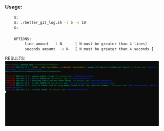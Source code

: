 ### Usage:

```bash
    $:
    $: ./better_git_log.sh -l 5 -s 10
    $:

```

#### 
```bash
    OPTIONS:
         line amount  -l N      [ N must be greater than 4 lines]
         seconds amount  -s N   [ N must be greater than 4 seconds ]
```

RESULTS:
![img](https://github.com/PythonDrinkCoffee/git_toolbox/blob/git_log_toolbox/imgs/better_git_log.png)
